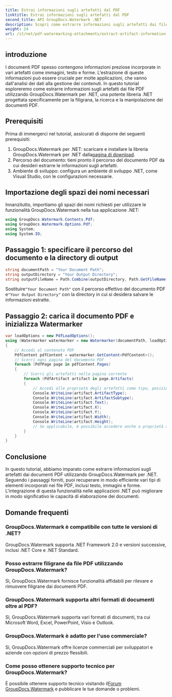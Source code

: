 ```yaml
---
title: Estrai informazioni sugli artefatti dal PDF
linktitle: Estrai informazioni sugli artefatti dal PDF
second_title: API GroupDocs.Watermark .NET
description: Scopri come estrarre informazioni sugli artefatti dai file PDF utilizzando GroupDocs.Watermark per .NET. Migliora le tue capacità di elaborazione dei documenti.
weight: 24
url: /it/net/pdf-watermarking-attachments/extract-artifact-information-pdf/
---
```

## introduzione
I documenti PDF spesso contengono informazioni preziose incorporate in vari artefatti come immagini, testo e forme. L'estrazione di queste informazioni può essere cruciale per molte applicazioni, che vanno dall'analisi dei dati alla gestione dei contenuti. In questo tutorial esploreremo come estrarre informazioni sugli artefatti dai file PDF utilizzando GroupDocs.Watermark per .NET, una potente libreria .NET progettata specificamente per la filigrana, la ricerca e la manipolazione dei documenti PDF.
## Prerequisiti
Prima di immergerci nel tutorial, assicurati di disporre dei seguenti prerequisiti:
1.  GroupDocs.Watermark per .NET: scaricare e installare la libreria GroupDocs.Watermark per .NET dalla[pagina di download](https://releases.groupdocs.com/Watermark/net/).
2. Percorso del documento: tieni pronto il percorso del documento PDF da cui desideri estrarre le informazioni sugli artefatti.
3. Ambiente di sviluppo: configura un ambiente di sviluppo .NET, come Visual Studio, con le configurazioni necessarie.

## Importazione degli spazi dei nomi necessari
Innanzitutto, importiamo gli spazi dei nomi richiesti per utilizzare le funzionalità GroupDocs.Watermark nella tua applicazione .NET:
```csharp
using GroupDocs.Watermark.Contents.Pdf;
using GroupDocs.Watermark.Options.Pdf;
using System;
using System.IO;
```
## Passaggio 1: specificare il percorso del documento e la directory di output
```csharp
string documentPath = "Your Document Path";
string outputDirectory = "Your Output Directory";
string outputFileName = Path.Combine(outputDirectory, Path.GetFileName(documentPath));
```
 Sostituire`"Your Document Path"` con il percorso effettivo del documento PDF e`"Your Output Directory"` con la directory in cui si desidera salvare le informazioni estratte.
## Passaggio 2: carica il documento PDF e inizializza Watermarker
```csharp
var loadOptions = new PdfLoadOptions();
using (Watermarker watermarker = new Watermarker(documentPath, loadOptions))
{
    // Accedi al contenuto PDF
    PdfContent pdfContent = watermarker.GetContent<PdfContent>();
    // Scorri ogni pagina del documento PDF
    foreach (PdfPage page in pdfContent.Pages)
    {
        // Scorri gli artefatti nella pagina corrente
        foreach (PdfArtifact artifact in page.Artifacts)
        {
            // Accedi alle proprietà degli artefatti come tipo, posizione e contenuto
            Console.WriteLine(artifact.ArtifactType);
            Console.WriteLine(artifact.ArtifactSubtype);
            Console.WriteLine(artifact.Text);
            Console.WriteLine(artifact.X);
            Console.WriteLine(artifact.Y);
            Console.WriteLine(artifact.Width);
            Console.WriteLine(artifact.Height);
            // Se applicabile, è possibile accedere anche a proprietà aggiuntive come i dettagli dell'immagine
        }
    }
}
```

## Conclusione
In questo tutorial, abbiamo imparato come estrarre informazioni sugli artefatti dai documenti PDF utilizzando GroupDocs.Watermark per .NET. Seguendo i passaggi forniti, puoi recuperare in modo efficiente vari tipi di elementi incorporati nei file PDF, inclusi testo, immagini e forme. L'integrazione di questa funzionalità nelle applicazioni .NET può migliorare in modo significativo le capacità di elaborazione dei documenti.
## Domande frequenti
### GroupDocs.Watermark è compatibile con tutte le versioni di .NET?
GroupDocs.Watermark supporta .NET Framework 2.0 e versioni successive, inclusi .NET Core e .NET Standard.
### Posso estrarre filigrane da file PDF utilizzando GroupDocs.Watermark?
Sì, GroupDocs.Watermark fornisce funzionalità affidabili per rilevare e rimuovere filigrane dai documenti PDF.
### GroupDocs.Watermark supporta altri formati di documenti oltre al PDF?
Sì, GroupDocs.Watermark supporta vari formati di documenti, tra cui Microsoft Word, Excel, PowerPoint, Visio e Outlook.
### GroupDocs.Watermark è adatto per l'uso commerciale?
Sì, GroupDocs.Watermark offre licenze commerciali per sviluppatori e aziende con opzioni di prezzo flessibili.
### Come posso ottenere supporto tecnico per GroupDocs.Watermark?
 È possibile ottenere supporto tecnico visitando il[Forum GroupDocs.Watermark](https://forum.groupdocs.com/c/watermark/19) e pubblicare le tue domande o problemi.